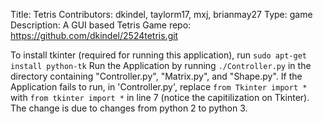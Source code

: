 Title: Tetris
Contributors: dkindel, taylorm17, mxj, brianmay27
Type: game
Description: A GUI based Tetris Game
repo: https://github.com/dkindel/2524tetris.git

To install tkinter (required for running this application), run 
        `sudo apt-get install python-tk`
Run the Application by running 
        `./Controller.py`
in the directory containing "Controller.py", "Matrix.py", and "Shape.py".  If the Application fails to run, in 'Controller.py', replace 
        `from Tkinter import *`
with 
        `from tkinter import *`
in line 7 (notice the capitilization on Tkinter).  The change is due to changes from python 2 to python 3. 
